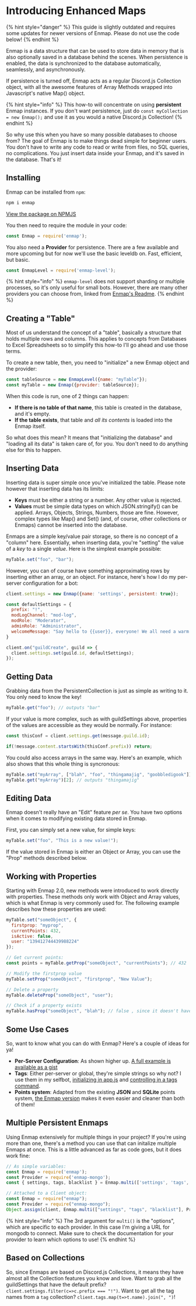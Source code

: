 # Introducing Enhanced Maps

{% hint style="danger" %}
This guide is slightly outdated and requires some updates for newer versions of Enmap. Please do not use the code below!
{% endhint %}

Enmap is a data structure that can be used to store data in memory that is also optionally saved in a database behind the scenes. When persistence is enabled, the data is synchronized to the database automatically, seamlessly, and asynchronously.

If persistence is turned off, Enmap acts as a regular Discord.js Collection object, with all the awesome features of Array Methods wrapped into Javascript's native Map\(\) object.

{% hint style="info" %}
This how-to will concentrate on using **persistent** Enmap instances. If you don't want persistence, just do `const myCollection = new Enmap();` and use it as you would a native Discord.js Collection!
{% endhint %}

So why use this when you have so many possible databases to choose from? The goal of Enmap is to make things dead simple for beginner users. You don't have to write any code to read or write from files, no SQL queries, no complications. You just insert data inside your Enmap, and it's saved in the database. That's it!

## Installing

Enmap can be installed from `npm`:

```javascript
npm i enmap
```

[View the package on NPMJS](https://www.npmjs.com/package/enmap)

You then need to require the module in your code:

```javascript
const Enmap = require('enmap');
```

You also need a **Provider** for persistence. There are a few available and more upcoming but for now we'll use the basic leveldb on. Fast, efficient, but basic.

```javascript
const EnmapLevel = require('enmap-level');
```

{% hint style="info" %}
`enmap-level` does not support sharding or multiple processes, so it's only useful for small bots. However, there are many other providers you can choose from, linked from [Enmap's Readme](https://www.npmjs.com/package/enmap).
{% endhint %}

## Creating a "Table"

Most of us understand the concept of a "table", basically a structure that holds multiple rows and columns. This applies to concepts from Databases to Excel Spreadsheets so to simplify this how-to I'll go ahead and use those terms.

To create a new table, then, you need to "initialize" a new Enmap object and the provider:

```javascript
const tableSource = new EnmapLevel({name: "myTable"});
const myTable = new Enmap({provider: tableSource});
```

When this code is run, one of 2 things can happen:

* **If there is no table of that name**, this table is created in the database, and it's empty.
* **If the table exists**, that table and _all its contents_ is loaded into the Enmap itself.

So what does this mean? It means that "initializing the database" and "loading all its data" is taken care of, for you. You don't need to do anything else for this to happen.

## Inserting Data

Inserting data is super simple once you've initialized the table. Please note however that inserting data has its limits:

* **Keys** must be either a string or a number. Any other value is rejected.
* **Values** must be simple data types on which JSON.stringify\(\) can be applied. Arrays, Objects, Strings, Numbers, those are fine. However, complex types like Map\(\) and Set\(\) \(and, of course, other collections or Enmaps\) cannot be inserted into the database.

Enmaps are a simple key/value pair storage, so there is no concept of a "column" here. Essentially, when inserting data, you're "setting" the value of a _key_ to a single _value_. Here is the simplest example possible:

```javascript
myTable.set("foo", "bar");
```

However, you can of course have something approximating rows by inserting either an array, or an object. For instance, here's how I do my per-server configuration for a bot:

```javascript
client.settings = new Enmap({name: 'settings', persistent: true});

const defaultSettings = {
  prefix: "!",
  modLogChannel: "mod-log",
  modRole: "Moderator",
  adminRole: "Administrator",
  welcomeMessage: "Say hello to {{user}}, everyone! We all need a warm welcome sometimes :D"
}

client.on("guildCreate", guild => {
  client.settings.set(guild.id, defaultSettings);
});
```

## Getting Data

Grabbing data from the PersistentCollection is just as simple as writing to it. You only need to know the key!

```javascript
myTable.get("foo"); // outputs "bar"
```

If your value is more complex, such as with guildSettings above, properties of the values are accessible as they would be normally. For instance:

```javascript
const thisConf = client.settings.get(message.guild.id);

if(!message.content.startsWith(thisConf.prefix)) return;
```

You could also access arrays in the same way. Here's an example, which also shows that this whole thing is syncronous:

```javascript
myTable.set("myArray", ["blah", "foo", "thingamajig", "goobbledigook"]);
myTable.get("myArray")[2]; // outputs "thingamajig"
```

## Editing Data

Enmap doesn't really have an "Edit" feature _per se_. You have two options when it comes to modifying existing data stored in Enmap.

First, you can simply set a new value, for simple keys:

```javascript
myTable.set("foo", "This is a new value!");
```

If the value stored in Enmap is either an Object or Array, you can use the "Prop" methods described below.

## Working with Properties

Starting with Enmap 2.0, new methods were introduced to work directly with properties. These methods only work with Object and Array values, which is what Enmap is very commonly used for. The following example describes how these properties are used:

```javascript
myTable.set("someObject", {
  firstprop: "myprop",
  currentPoints: 432,
  isActive: false,
  user: "139412744439988224"
});

// Get current points:
const points = myTable.getProp("someObject", "currentPoints"); // 432

// Modify the firstprop value
myTable.setProp("someObject", "firstprop", "New Value");

// Delete a property
myTable.deleteProp("someObject", "user");

// Check if a property exists
myTable.hasProp("someObject", "blah"); // false , since it doesn't have it.
```

## Some Use Cases

So, want to know what you can do with Enmap? Here's a couple of ideas for ya!

* **Per-Server Configuration**: As shown higher up. [A full example is available as a gist](https://gist.github.com/eslachance/5c539ccebde9fa76340fb5d54889aa22)
* **Tags**: Either per-server or global, they're simple strings so why not? I use them in my selfbot, [initializing in app.js](https://github.com/eslachance/evie.selfbot/blob/master/app.js#L14) and [controlling in a tags command](https://github.com/eslachance/evie.selfbot/blob/master/commands/tag.js).
* **Points system**: Adapted from the existing **JSON** and **SQLite** points system, [the Enmap version](../coding-guides/enmap-based-points-system.md) makes it even easier and cleaner than both of them!

## Multiple Persistent Enmaps

Using Enmap extensively for multiple things in your project? If you're using more than one, there's a method you can use that can initalize multiple Enmaps at once. This is a little advanced as far as code goes, but it does work fine:

```javascript
// As simple variables:
const Enmap = require('enmap');
const Provider = require('enmap-mongo');
const { settings, tags, blacklist } = Enmap.multi(['settings', 'tags', 'blacklist'], Provider, { url: config.mongodb.url });

// Attached to a Client object:
const Enmap = require("enmap");
const Provider = require("enmap-mongo");
Object.assign(client, Enmap.multi(["settings", "tags", "blacklist"], Provider, { url: client.config.mongo }));
```

{% hint style="info" %}
The 3rd argument for `multi()` is the "options", which are specific to each provider. In this case I'm giving a URL for mongodb to connect. Make sure to check the documentation for your provider to learn which options to use!
{% endhint %}

## Based on Collections

So, since Enmaps are based on Discord.js Collections, it means they have almost all the Collection features you know and love. Want to grab all the guildSettings that have the default prefix? `client.settings.filter(c=>c.prefix === "!")`. Want to get all the tag names from a `tag` collection? `client.tags.map(t=>t.name).join(", ")`!


